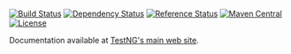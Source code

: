 [![Build Status](http://img.shields.io/travis/cbeust/testng.svg)](https://travis-ci.org/cbeust/testng)
[![Dependency Status](https://www.versioneye.com/user/projects/553a031c4e5d2e9408000059/badge.svg)](https://www.versioneye.com/user/projects/553a031c4e5d2e9408000059)
[![Reference Status](https://www.versioneye.com/java/org.testng:testng/reference_badge.svg)](https://www.versioneye.com/java/org.testng:testng/references)
[![Maven Central](https://img.shields.io/maven-central/v/org.testng/testng.svg)](https://maven-badges.herokuapp.com/maven-central/org.testng/testng)
[![License](https://img.shields.io/github/license/cbeust/testng.svg)](https://www.apache.org/licenses/LICENSE-2.0.html)

Documentation available at [TestNG's main web site](http://testng.org).
